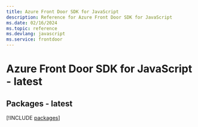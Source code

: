 ```yaml
---
title: Azure Front Door SDK for JavaScript
description: Reference for Azure Front Door SDK for JavaScript
ms.date: 02/16/2024
ms.topic: reference
ms.devlang: javascript
ms.service: frontdoor
---
```

# Azure Front Door SDK for JavaScript - latest
## Packages - latest
[!INCLUDE [packages](front-door-index.md)]